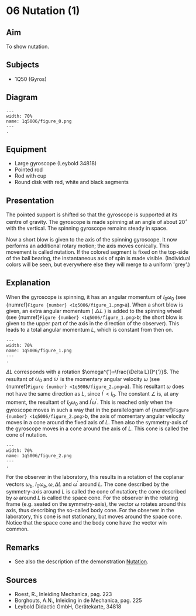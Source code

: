 # 06 Nutation (1) 
  
## Aim   
 To show nutation.    
  
## Subjects   
* 1Q50 (Gyros)   

## Diagram
   
```{figure} figures/figure_0.png  
---  
width: 70%  
name: 1q5006/figure_0.png  
---  
. 
```

## Equipment
 *  Large gyroscope (Leybold 34818) 
 *  Pointed rod 
 *  Rod with cup 
 *  Round disk with red, white and black segments
    
  
## Presentation   
The pointed support is shifted so that the gyroscope is supported at its centre of gravity. The gyroscope is made spinning at an angle of about $20^{\circ}$ with the vertical. The spinning gyroscope remains steady in space.

Now a short blow is given to the axis of the spinning gyroscope. It now performs an additional rotary motion; the axis moves conically. This movement is called nutation. If the colored segment is fixed on the top-side of the ball bearing, the instantaneous axis of spin is made visible. (Individual colors will be seen, but everywhere else they will merge to a uniform 'grey'.)  
  
## Explanation   
When the gyroscope is spinning, it has an angular momentum of $I_{0} \omega_{0}$ (see {numref}`Figure {number} <1q5006/figure_1.png>`a). When a short blow is given, an extra angular momentum ( $\triangle L$ ) is added to the spinning wheel (see {numref}`Figure {number} <1q5006/figure_1.png>`b; the short blow is given to the upper part of the axis in the direction of the observer). This leads to a total angular momentum $L$, which is constant from then on.    
```{figure} figures/figure_1.png  
---  
width: 70%  
name: 1q5006/figure_1.png  
---  
. 
```


$\Delta L$ corresponds with a rotation $\omega^{'}=\frac{\Delta L}{I^{'}}$. The resultant of $\omega_{0}$ and $\omega^{'}$ is the momentary angular velocity $\omega$ (see {numref}`Figure {number} <1q5006/figure_2.png>`a). This resultant $\omega$ does not have the same direction as $L$, since $I^{'}<I_{0}$. The constant $\angle$ is, at any moment, the resultant of $I_{0} \omega_{0}$ and $I^{'} \omega^{'}$. This is reached only when the gyroscope moves in such a way that in the parallelogram of {numref}`Figure {number} <1q5006/figure_2.png>`b, the axis of momentary angular velocity moves in a cone around the fixed axis of $L$. Then also the symmetry-axis of the gyroscope moves in a cone around the axis of $L$. This cone is called the cone of nutation.

```{figure} figures/figure_2.png  
---  
width: 70%  
name: 1q5006/figure_2.png  
---  
. 
```

For the observer in the laboratory, this results in a rotation of the coplanar vectors $\omega_{b}$, $I_{0} \omega_{b}, \omega, \Delta L$ and $\omega^{'}$ around $L$. The cone described by the symmetry-axis around $L$ is called the cone of nutation; the cone described by $\omega$ around $L$ is called the space cone. For the observer in the rotating frame (e.g. seated on the symmetry-axis), the vector $\omega$ rotates around this axis, thus describing the so-called body cone. For the observer in the laboratory, this cone is not stationary, but moves around the space cone. Notice that the space cone and the body cone have the vector win common.
  
## Remarks
 *  See also the description of the demonstration [Nutation](../1Q5007%20Nutation/1Q5007.md).
   
  
## Sources
 *  Roest, R., Inleiding Mechanica, pag. 223 
 *  Borghouts, A.N., Inleiding in de Mechanica, pag. 225 
 *  Leybold Didactic GmbH, Gerätekarte, 34818
  